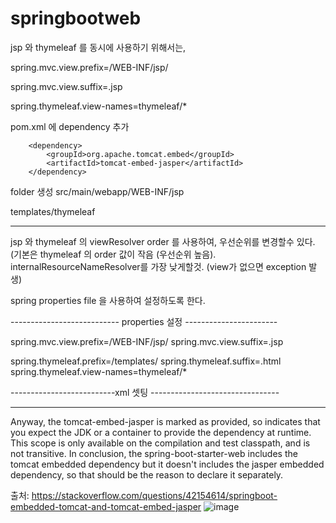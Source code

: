 # springbootweb

jsp 와 thymeleaf 를 동시에 사용하기 위해서는,

spring.mvc.view.prefix=/WEB-INF/jsp/

spring.mvc.view.suffix=.jsp

spring.thymeleaf.view-names=thymeleaf/*

pom.xml 에 dependency 추가

		
		<dependency>
			<groupId>org.apache.tomcat.embed</groupId>
			<artifactId>tomcat-embed-jasper</artifactId>
		</dependency>
		
folder 생성
src/main/webapp/WEB-INF/jsp

templates/thymeleaf

-------------------------------------------------------------------

jsp 와 thymeleaf 의 viewResolver order 를 사용하여, 우선순위를 변경할수 있다. (기본은 thymeleaf 의 order 값이 작음 (우선순위 높음). internalResourceNameResolver를 가장 낮게할것. (view가 없으면 exception 발생)

spring properties file 을 사용하여 설정하도록 한다.

--------------------------- properties 설정 -----------------------

spring.mvc.view.prefix=/WEB-INF/jsp/
spring.mvc.view.suffix=.jsp

spring.thymeleaf.prefix=/templates/
spring.thymeleaf.suffix=.html
spring.thymeleaf.view-names=thymeleaf/*

--------------------------xml 셋팅 --------------------------------

<bean id="templateResolver" class="org.thymeleaf.templateresolver.ServletContextTemplateResolver">
     <property name="prefix" value="/WEB-INF/views/" />
     <property name="suffix" value=".html" />
     <property name="viewNames" value="thymeleaf/*" />
     <property name="templateMode" value="HTML5" />
</bean>

<bean id="jspViewResolver" class="org.springframework.web.servlet.view.InternalResourceViewResolver">
     <property name="viewClass" value="org.springframework.web.servlet.view.JstlView" />
     <property name="prefix" value="/WEB-INF/views/" />
     <property name="viewNames" value="jsp/*" />
     <property name="suffix" value=".jsp" />
</bean>

-------------------------------------------------------------------

Anyway, the tomcat-embed-jasper is marked as provided, so indicates that you expect the JDK or a container to provide the dependency at runtime. This scope is only available on the compilation and test classpath, and is not transitive.
In conclusion, the spring-boot-starter-web includes the tomcat embedded dependency but it doesn't includes the jasper embedded dependency, so that should be the reason to declare it separately.

출처: <https://stackoverflow.com/questions/42154614/springboot-embedded-tomcat-and-tomcat-embed-jasper> 
![image](https://user-images.githubusercontent.com/31008617/117125494-8b7f9b80-add4-11eb-8617-78f233992f1d.png)


